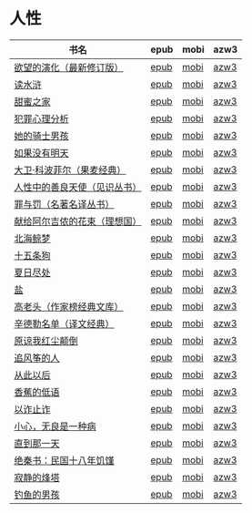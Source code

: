 # 人性

| 书名 | epub | mobi | azw3 |
| --- | --- | --- | --- |
| [欲望的演化（最新修订版）](http://ct.dalanmei.com/f/31084289-578840230-6fd1c3) | [epub](http://ct.dalanmei.com/f/31084289-578840230-6fd1c3) | [mobi](http://ct.dalanmei.com/f/31084289-578844192-3da228) | [azw3](http://ct.dalanmei.com/f/31084289-578842544-0fd2be) |
| [读水浒](http://ct.dalanmei.com/f/31084289-570174765-1103d3) | [epub](http://ct.dalanmei.com/f/31084289-570174765-1103d3) | [mobi](http://ct.dalanmei.com/f/31084289-570299963-f31afc) | [azw3](http://ct.dalanmei.com/f/31084289-570369248-fba34f) |
| [甜蜜之家](http://ct.dalanmei.com/f/31084289-570127789-3c555b) | [epub](http://ct.dalanmei.com/f/31084289-570127789-3c555b) | [mobi](http://ct.dalanmei.com/f/31084289-570270943-08c41d) | [azw3](http://ct.dalanmei.com/f/31084289-571410107-29f375) |
| [犯罪心理分析](http://ct.dalanmei.com/f/31084289-571728672-83cd18) | [epub](http://ct.dalanmei.com/f/31084289-571728672-83cd18) | [mobi](http://ct.dalanmei.com/f/31084289-572087585-18fbff) | [azw3](http://ct.dalanmei.com/f/31084289-572112674-406274) |
| [她的骑士男孩](http://ct.dalanmei.com/f/31084289-571712913-c238a5) | [epub](http://ct.dalanmei.com/f/31084289-571712913-c238a5) | [mobi](http://ct.dalanmei.com/f/31084289-572114530-7c1913) | [azw3](http://ct.dalanmei.com/f/31084289-572131210-9b9607) |
| [如果没有明天](http://ct.dalanmei.com/f/31084289-571705304-ad7feb) | [epub](http://ct.dalanmei.com/f/31084289-571705304-ad7feb) | [mobi](http://ct.dalanmei.com/f/31084289-572115716-e749ce) | [azw3](http://ct.dalanmei.com/f/31084289-572140081-3cbaa4) |
| [大卫·科波菲尔（果麦经典）](http://ct.dalanmei.com/f/31084289-571534783-e9e996) | [epub](http://ct.dalanmei.com/f/31084289-571534783-e9e996) | [mobi](http://ct.dalanmei.com/f/31084289-571804843-4b430f) | [azw3](http://ct.dalanmei.com/f/31084289-572195545-792fc9) |
| [人性中的善良天使（见识丛书）](http://ct.dalanmei.com/f/31084289-571547566-fa0054) | [epub](http://ct.dalanmei.com/f/31084289-571547566-fa0054) | [mobi](http://ct.dalanmei.com/f/31084289-571816251-6999e6) | [azw3](http://ct.dalanmei.com/f/31084289-572198220-c1cf97) |
| [罪与罚（名著名译丛书）](http://ct.dalanmei.com/f/31084289-571557490-34e3ae) | [epub](http://ct.dalanmei.com/f/31084289-571557490-34e3ae) | [mobi](http://ct.dalanmei.com/f/31084289-571915411-bb66c5) | [azw3](http://ct.dalanmei.com/f/31084289-572203766-cfa49c) |
| [献给阿尔吉侬的花束（理想国）](http://ct.dalanmei.com/f/31084289-571559758-092b90) | [epub](http://ct.dalanmei.com/f/31084289-571559758-092b90) | [mobi](http://ct.dalanmei.com/f/31084289-571981759-42a879) | [azw3](http://ct.dalanmei.com/f/31084289-572211877-926f7b) |
| [北海鲸梦](http://ct.dalanmei.com/f/31084289-571562992-384b7d) | [epub](http://ct.dalanmei.com/f/31084289-571562992-384b7d) | [mobi](http://ct.dalanmei.com/f/31084289-572011618-35edc5) | [azw3](http://ct.dalanmei.com/f/31084289-571911137-e87979) |
| [十五条狗](http://ct.dalanmei.com/f/31084289-571606057-f962a3) | [epub](http://ct.dalanmei.com/f/31084289-571606057-f962a3) | [mobi](http://ct.dalanmei.com/f/31084289-571736589-c74169) | [azw3](http://ct.dalanmei.com/f/31084289-571914979-595990) |
| [夏日尽处](http://ct.dalanmei.com/f/31084289-571501202-445b33) | [epub](http://ct.dalanmei.com/f/31084289-571501202-445b33) | [mobi](http://ct.dalanmei.com/f/31084289-571775341-5aac6a) | [azw3](http://ct.dalanmei.com/f/31084289-571920293-ca9ea6) |
| [盐](http://ct.dalanmei.com/f/31084289-571594346-f0f875) | [epub](http://ct.dalanmei.com/f/31084289-571594346-f0f875) | [mobi](http://ct.dalanmei.com/f/31084289-572126375-ad7658) | [azw3](http://ct.dalanmei.com/f/31084289-571983974-6793e1) |
| [高老头（作家榜经典文库）](http://ct.dalanmei.com/f/31084289-571530911-4711ec) | [epub](http://ct.dalanmei.com/f/31084289-571530911-4711ec) | [mobi](http://ct.dalanmei.com/f/31084289-571795686-f4af2b) | [azw3](http://ct.dalanmei.com/f/31084289-571987990-130e67) |
| [辛德勒名单（译文经典）](http://ct.dalanmei.com/f/31084289-571531542-4b2175) | [epub](http://ct.dalanmei.com/f/31084289-571531542-4b2175) | [mobi](http://ct.dalanmei.com/f/31084289-571798195-0527cc) | [azw3](http://ct.dalanmei.com/f/31084289-571988526-413785) |
| [原谅我红尘颠倒](http://ct.dalanmei.com/f/31084289-571561625-3aa6e9) | [epub](http://ct.dalanmei.com/f/31084289-571561625-3aa6e9) | [mobi](http://ct.dalanmei.com/f/31084289-571988759-3171b0) | [azw3](http://ct.dalanmei.com/f/31084289-571840382-da5cb0) |
| [追风筝的人](http://ct.dalanmei.com/f/31084289-571588589-70c504) | [epub](http://ct.dalanmei.com/f/31084289-571588589-70c504) | [mobi](http://ct.dalanmei.com/f/31084289-571737901-e59143) | [azw3](http://ct.dalanmei.com/f/31084289-571868049-1d388e) |
| [从此以后](None) | [epub](None) | [mobi](None) | [azw3](None) |
| [香蕉的低语](None) | [epub](None) | [mobi](None) | [azw3](None) |
| [以诈止诈](http://ct.dalanmei.com/f/31084289-571526382-faf804) | [epub](http://ct.dalanmei.com/f/31084289-571526382-faf804) | [mobi](http://ct.dalanmei.com/f/31084289-571781197-9a656a) | [azw3](http://ct.dalanmei.com/f/31084289-571881147-32daca) |
| [小心，无良是一种病](http://ct.dalanmei.com/f/31084289-571423620-4557f1) | [epub](http://ct.dalanmei.com/f/31084289-571423620-4557f1) | [mobi](http://ct.dalanmei.com/f/31084289-571782314-2cd5ce) | [azw3](http://ct.dalanmei.com/f/31084289-571883469-4c0c33) |
| [直到那一天](None) | [epub](None) | [mobi](None) | [azw3](None) |
| [绝秦书：民国十八年饥馑](http://ct.dalanmei.com/f/31084289-571431776-6ee332) | [epub](http://ct.dalanmei.com/f/31084289-571431776-6ee332) | [mobi](http://ct.dalanmei.com/f/31084289-571783605-44e9a9) | [azw3](http://ct.dalanmei.com/f/31084289-571884638-efa4bb) |
| [寂静的烽塔](None) | [epub](None) | [mobi](None) | [azw3](None) |
| [钓鱼的男孩](None) | [epub](None) | [mobi](None) | [azw3](None) |
